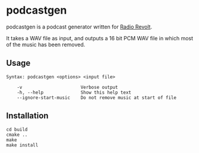 podcastgen
=============

podcastgen is a podcast generator written for [Radio Revolt](http://dusken.no/radio).

It takes a WAV file as input, and outputs a 16 bit PCM WAV file in which most of the
music has been removed.

Usage
-------------
```
Syntax: podcastgen <options> <input file>

    -v                      Verbose output
    -h, --help              Show this help text
    --ignore-start-music    Do not remove music at start of file
```

Installation
-------------

```
cd build
cmake ..
make
make install
```
